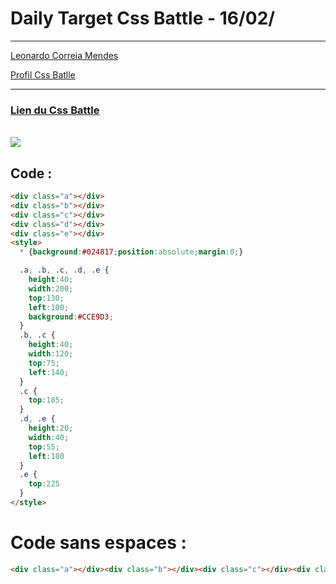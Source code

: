 # Daily Target Css Battle - 16/02/

<hr>

[Leonardo Correia Mendes](https://github.com/leonardo-correiamendes)

[Profil Css Batlle](https://cssbattle.dev/player/PxahljaEJJesW2q41DyRFOpJIt73)

<hr>

### [Lien du Css Battle](https://cssbattle.dev/play/o8RW2076X1xF8uXPPusk)
<br>

<img src="https://firebasestorage.googleapis.com/v0/b/cssbattleapp.appspot.com/o/user%2Fummd3POvEDfFyeFvVdOMG3OOrwE2%2Ftargets%2Ftarget_Ctdm4TK.png?alt=media">

<br>


## Code : 
```html
<div class="a"></div>
<div class="b"></div>
<div class="c"></div>
<div class="d"></div>
<div class="e"></div>
<style>
  * {background:#024817;position:absolute;margin:0;}

  .a, .b, .c, .d, .e {
    height:40;
    width:200;
    top:130;
    left:100;
    background:#CCE9D3;
  }
  .b, .c {
    height:40;
    width:120;
    top:75;
    left:140;
  }
  .c {
    top:185;
  }
  .d, .e {
    height:20;
    width:40;
    top:55;
    left:180
  }
  .e {
    top:225
  }
</style>
```

# Code sans espaces : 
```html
<div class="a"></div><div class="b"></div><div class="c"></div><div class="d"></div><div class="e"></div><style>*{background:#024817;position:absolute;margin:0;}.a,.b,.c,.d,.e{height:40;width:200;top:130;left:100;background:#CCE9D3;}.b,.c{height:40;width:120;top:75;left:140;}.c{top:185;}.d,.e{height:20;width:40;top:55;left:180}.e{top:225}</style>
```
